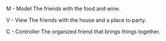 M - Model
The friends with the food and wine.

V - View
The friends with the house and a place to party.

C - Controller
The organized friend that brings things together.
